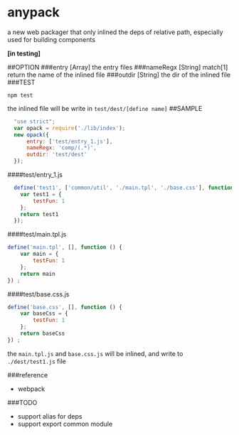 # anypack
a new web packager that only inlined the deps of relative path, especially used for building components


**[in testing]**

##OPTION
###entry [Array]
the entry files
###nameRegx [String]
match[1] return the name of the inlined file
###outdir [String]
the dir of the inlined file
###TEST
```shell
npm test
```

the inlined file will be write in `test/dest/[define name]`
##SAMPLE
```js
  "use strict";
  var opack = require('./lib/index');
  new opack({
      entry: ['test/entry_1.js'],
      nameRegx: 'comp/(.*)',
      outdir: 'test/dest'
  });
```
####test/entry_1.js
```js
  define('test1', ['common/util', './main.tpl', './base.css'], function () {
    var test1 = {
        testFun: 1
    };
    return test1
  });
```
####test/main.tpl.js
```js
define('main.tpl', [], function () {
    var main = {
        testFun: 1
    };
    return main
}) ;
```
####test/base.css.js
```js
define('base.css', [], function () {
    var baseCss = {
        testFun: 1
    };
    return baseCss
}) ;
```
the `main.tpl.js` and `base.css.js` will be inlined, and write to `./dest/test1.js` file

###reference
- webpack

###TODO
- support alias for deps
- support export common module
